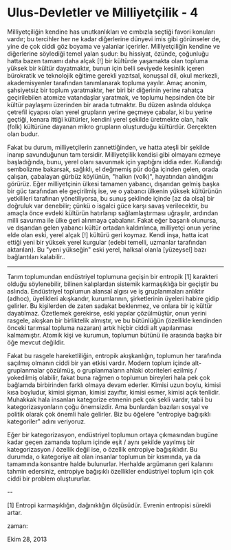 # Ulus-Devletler ve Milliyetçilik - 4

Milliyetçiliğin kendine has unutkanlıkları ve cımbızla seçtiği favori konuları vardır; bu tercihler her ne kadar diğerlerine dünyevi imis gibi görünseler de, yine de çok ciddi göz boyama ve yalanlar içerirler. Milliyetçiliğin kendine ve diğerlerine söylediği temel yalan şudur: bu hissiyat, özünde, çoğunluğu hatta bazen tamamı daha alçak [!] bir kültürde yaşamakta olan topluma yüksek bir kültür dayatmaktır, bunun için belli seviyede kesinlik içeren bürokratik ve teknolojik eğitime gerekli yazıtsal, konuşsal dil, okul merkezli, akademisyenler tarafından tanımlanarak topluma yayılır. Amaç anonim, şahsiyetsiz bir toplum yaratmaktır, her biri bir diğerinin yerine rahatça geçirilebilen atomize vatandaşlar yaratmak, ve toplumu hepsinden öte bir kültür paylaşımı üzerinden bir arada tutmaktır. Bu düzen aslında oldukça çetrefil içyapısı olan yerel grupların yerine geçmeye çabalar, ki bu yerine geçtiği, kenara ittiği kültürler, kendini yerel şekilde üretmekte olan, halk (folk) kültürüne dayanan mikro grupların oluşturduğu kültürdür. Gerçekten olan budur.

Fakat bu durum, milliyetçilerin zannettiğinden, ve hatta ateşli bir şekilde inanıp savunduğunun tam tersidir. Milliyetçilik kendisi gibi olmayanı ezmeye başladığında, bunu, yerel olanı savunmak için yaptığını iddia eder. Kullandığı sembolizme bakarsak, sağlıklı, el değmemiş pür doğa içinden gelen, orada çalışan, çabalayan gürbüz köylünün, "halkın (volk)", hayatından alındığını görürüz. Eğer milliyetçinin ülkesi tamamen yabancı, dışarıdan gelmiş başka bir güc tarafından ele geçirilmiş ise, ve o yabancı ülkenin yüksek kültürünün yetkilileri tarafınan yönetiliyorsa, bu sunuş şeklinde içinde [az da olsa] bir doğruluk var denebilir; çünkü o isgalci güce karşı savaş verilecektir, bu amaçla önce evdeki kültürün hatırlanıp sağlamlaştırması uğraşılır, ardından milli savunma ile ülke geri alınmaya çabalanır. Fakat eğer başarılı olunursa, ve dışarıdan gelen yabancı kültür ortadan kaldırılınca, milliyetçi onun yerine elde olan eski, yerel alçak [!] kültürü geri koymaz. Kendi inşa, hatta icat ettiği yeni bir yüksek yerel kurgular (edebi temelli, uzmanlar tarafından aktarılan). Bu "yeni yükseğin"   eski yerel, halksal olanla [yüzeysel] bazı bağlantıları kalabilir..

* * *

Tarım toplumundan endüstriyel toplumuna geçişin bir entropik [1] karakteri olduğu söylenebilir, bilinen kalıplardan sistemik karmaşıklığa bir geçiştir bu aslında. Endüstriyel toplumun alansal algısı ve iş gruplanmaları anlıktır (adhoc), üyelikleri akışkandır, kurumlarının, şirketlerinin üyeleri habire gidip gelirler. Bu kişilerden de zaten sadakat beklenmez, ve onlara bir iç kültür dayatılmaz. Özetlemek gerekirse, eski yapılar çözülmüştür, onun yerini rasgele, akışkan bir birliktelik almıştır, ve bu bütünlüğün (özellikle kendinden önceki tarımsal topluma nazaran) artık hiçbir ciddi alt yapılanması kalmamıştır. Atomik kişi ve kurumun, toplumun bütünü ile arasında başka bir öğe mevcut değildir.

Fakat bu rasgele hareketliliğin, entropik akışkanlığın, toplumun her tarafında saçılmış olmanın ciddi bir yan etkisi vardır. Modern toplum içinde alt-gruplanmalar çözülmüş, o gruplanmaların ahlaki otoriteleri ezilmiş / yokedilmiş olabilir, fakat buna rağmen o toplumun bireyleri hala pek çok bağlamda birbirinden farklı olmaya devam ederler. Kimisi uzun boylu, kimisi kısa boyludur, kimisi şişman, kimisi zayıftır, kimisi esmer, kimisi açık tenlidir. Muhakkak hala insanları kategorize etmenin pek çok şekli vardır, tabii bu kategorizasyonların çoğu önemsizdir. Ama bunlardan bazıları sosyal ve politik olarak çok önemli hale gelirler. Biz bu öğelere "entropiye bağışıklı kategoriler" adını veriyoruz.

Eğer bir kategorizasyon, endüstriyel toplumun ortaya çıkmasından bugüne kadar geçen zamanda toplum içinde eşit / aynı şekilde yayılmış bir kategorizasyon / özellik değil ise, o özellik entropiye bağışıklıdır. Bu durumda, o kategoriye ait olan insanlar toplumun bir kısmında, ya da tamamında konsantre halde bulunurlar. Herhalde argümanın geri kalanını tahmin edersiniz, entropiye bağışıklı özellikler endüstriyel toplum için çok ciddi bir problem oluştururlar.

--

[1] Entropi karmaşıklığın, dağınıklığın ölçüsüdür. Evrenin entropisi sürekli artar.  







zaman:

Ekim 28, 2013










